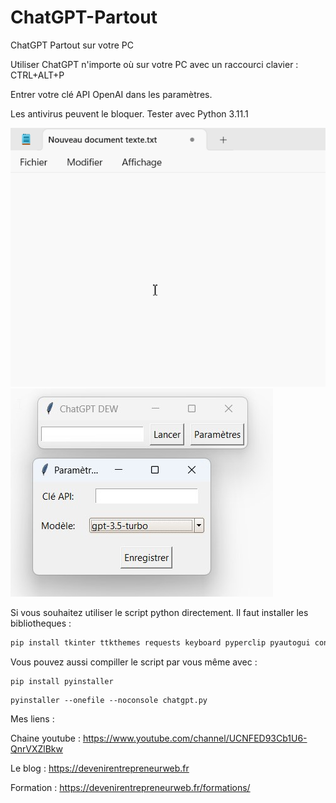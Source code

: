 # ChatGPT-Partout
ChatGPT Partout sur votre PC

Utiliser ChatGPT n'importe où sur votre PC avec un raccourci clavier : CTRL+ALT+P

Entrer votre clé API OpenAI dans les paramètres. 

Les antivirus peuvent le bloquer. Tester avec Python 3.11.1

![Screenshot](screenshot1.gif)
![Screenshot](screenshot2.jpg)


Si vous souhaitez utiliser le script python directement. Il faut installer les bibliotheques :

``` python
pip install tkinter ttkthemes requests keyboard pyperclip pyautogui configparser
```

Vous pouvez aussi compiller le script par vous même avec : 

```
pip install pyinstaller
```

```
pyinstaller --onefile --noconsole chatgpt.py
```

Mes liens :

Chaine youtube : https://www.youtube.com/channel/UCNFED93Cb1U6-QnrVXZlBkw

Le blog : https://devenirentrepreneurweb.fr

Formation : https://devenirentrepreneurweb.fr/formations/

